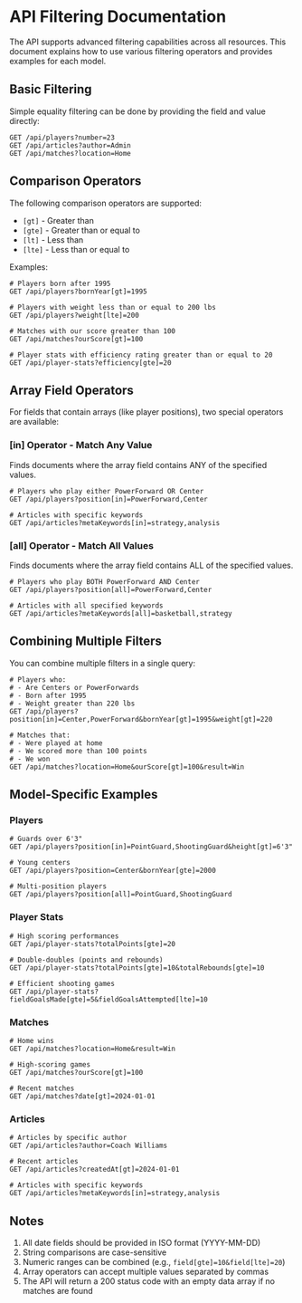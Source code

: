 # API Filtering Documentation

The API supports advanced filtering capabilities across all resources. This document explains how to use various filtering operators and provides examples for each model.

## Basic Filtering

Simple equality filtering can be done by providing the field and value directly:

```
GET /api/players?number=23
GET /api/articles?author=Admin
GET /api/matches?location=Home
```

## Comparison Operators

The following comparison operators are supported:

- `[gt]` - Greater than
- `[gte]` - Greater than or equal to
- `[lt]` - Less than
- `[lte]` - Less than or equal to

Examples:

```
# Players born after 1995
GET /api/players?bornYear[gt]=1995

# Players with weight less than or equal to 200 lbs
GET /api/players?weight[lte]=200

# Matches with our score greater than 100
GET /api/matches?ourScore[gt]=100

# Player stats with efficiency rating greater than or equal to 20
GET /api/player-stats?efficiency[gte]=20
```

## Array Field Operators

For fields that contain arrays (like player positions), two special operators are available:

### [in] Operator - Match Any Value

Finds documents where the array field contains ANY of the specified values.

```
# Players who play either PowerForward OR Center
GET /api/players?position[in]=PowerForward,Center

# Articles with specific keywords
GET /api/articles?metaKeywords[in]=strategy,analysis
```

### [all] Operator - Match All Values

Finds documents where the array field contains ALL of the specified values.

```
# Players who play BOTH PowerForward AND Center
GET /api/players?position[all]=PowerForward,Center

# Articles with all specified keywords
GET /api/articles?metaKeywords[all]=basketball,strategy
```

## Combining Multiple Filters

You can combine multiple filters in a single query:

```
# Players who:
# - Are Centers or PowerForwards
# - Born after 1995
# - Weight greater than 220 lbs
GET /api/players?position[in]=Center,PowerForward&bornYear[gt]=1995&weight[gt]=220

# Matches that:
# - Were played at home
# - We scored more than 100 points
# - We won
GET /api/matches?location=Home&ourScore[gt]=100&result=Win
```

## Model-Specific Examples

### Players

```
# Guards over 6'3"
GET /api/players?position[in]=PointGuard,ShootingGuard&height[gt]=6'3"

# Young centers
GET /api/players?position=Center&bornYear[gte]=2000

# Multi-position players
GET /api/players?position[all]=PointGuard,ShootingGuard
```

### Player Stats

```
# High scoring performances
GET /api/player-stats?totalPoints[gte]=20

# Double-doubles (points and rebounds)
GET /api/player-stats?totalPoints[gte]=10&totalRebounds[gte]=10

# Efficient shooting games
GET /api/player-stats?fieldGoalsMade[gte]=5&fieldGoalsAttempted[lte]=10
```

### Matches

```
# Home wins
GET /api/matches?location=Home&result=Win

# High-scoring games
GET /api/matches?ourScore[gt]=100

# Recent matches
GET /api/matches?date[gt]=2024-01-01
```

### Articles

```
# Articles by specific author
GET /api/articles?author=Coach Williams

# Recent articles
GET /api/articles?createdAt[gt]=2024-01-01

# Articles with specific keywords
GET /api/articles?metaKeywords[in]=strategy,analysis
```

## Notes

1. All date fields should be provided in ISO format (YYYY-MM-DD)
2. String comparisons are case-sensitive
3. Numeric ranges can be combined (e.g., `field[gte]=10&field[lte]=20`)
4. Array operators can accept multiple values separated by commas
5. The API will return a 200 status code with an empty data array if no matches are found
